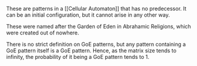 These are patterns in a [[Cellular Automaton]] that has no predecessor. It can be an initial configuration, but it cannot arise in any other way.

These were named after the Garden of Eden in Abrahamic Religions, which were created out of nowhere.

There is no strict definition on GoE patterns, but any pattern containing a GoE pattern itself is a GoE pattern. Hence, as the matrix size tends to infinity, the probability of it being a GoE pattern tends to 1.